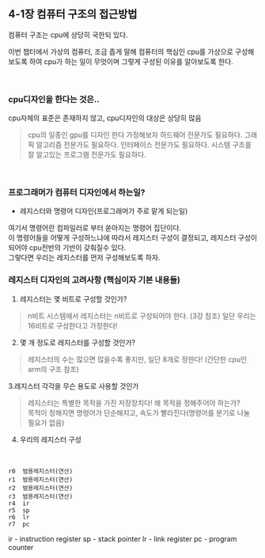 ## 4-1장 컴퓨터 구조의 접근방법
컴퓨터 구조는 cpu에 상당히 국한되 있다.

이번 챕터에서 가상의 컴퓨터, 조금 좁게 말해 컴퓨터의 핵심인 cpu를 가상으로 구성해 보도록 하여
cpu가 하는 일이 무엇이며 그렇게 구성된 이유를 알아보도록 한다.

<br>

### cpu디자인을 한다는 것은..

cpu자체의 표준은 존재하지 않고, cpu디자인의 대상은 상당히 많음

>cpu의 일종인 gpu를 디자인 한다 가정해보자
하드웨어 전문가도 필요하다. 
그래픽 알고리즘 전문가도 필요하다.
인터페이스 전문가도 필요하다. 
시스템 구조를 잘 알고있는 프로그램 전문가도 필요하다.

<br>

### 프로그래머가 컴퓨터 디자인에서 하는일?

+ 레지스터와 명령어 디자인(프로그래머가 주로 맡게 되는일)

여기서 명령어란 컴파일러로 부터 쏟아지는 명령어 집단이다. <br>
이 명령어들을 어떻게 구성하느냐에 따라서 레지스터 구성이 결정되고, 레지스터 구성이 되어야 cpu전반의 기반이 갖춰질수 있다.<br>
그렇다면 우리는 레지스터를 먼저 구성해보도록 하자.<br>

### 레지스터 디자인의 고려사항 (핵심이자 기본 내용들)

1. 레지스터는 몇 비트로 구성할 것인가?

>n비트 시스템에서 레지스터는 n비트로 구성되어야 한다. (3강 참조)
일단 우리는 16비트로 구성한다고 가정한다!

2. 몇 개 정도로 레지스터를 구성할 것인가?

>레지스터의 수는 많으면 많을수록 좋지만, 일단 8개로 정한다! (간단한 cpu인 arm의 구조 참조)

3.레지스터 각각을 무슨 용도로 사용할 것인가

 >레지스터는 특별한 목적을 가진 저장장치다! 왜 목적을 정해주어야 하는가?<br>
목적이 정해지면 명령어가 단순해지고, 속도가 빨라진다(명령어를 분기로 나눌 필요가 없음)

4. 우리의 레지스터 구성

<br>

	r0	범용레지스터(연산)
	r1	범용레지스터(연산)
	r2	범용레지스터(연산)
	r3	범용레지스터(연산)
	r4	ir
	r5	sp
	r6	lr
	r7	pc

ir - instruction register
sp - stack pointer
lr - link register
pc - program counter
